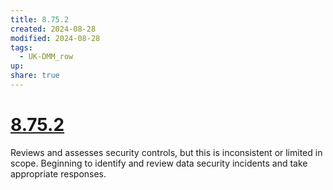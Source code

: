 ```yaml
---
title: 8.75.2
created: 2024-08-28
modified: 2024-08-28
tags:
  - UK-DMM_row
up: 
share: true
---
```

# [8.75.2](8.75.2.md)

Reviews and assesses security controls, but this is inconsistent or limited in scope. Beginning to identify and review data security incidents and take appropriate responses.
